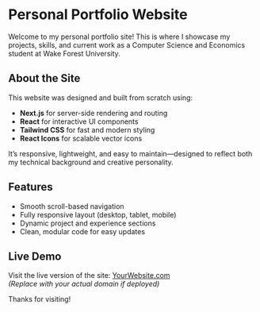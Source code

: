 # Personal Portfolio Website

Welcome to my personal portfolio site! This is where I showcase my projects, skills, and current work as a Computer Science and Economics student at Wake Forest University.

## About the Site

This website was designed and built from scratch using:
- **Next.js** for server-side rendering and routing
- **React** for interactive UI components
- **Tailwind CSS** for fast and modern styling
- **React Icons** for scalable vector icons

It’s responsive, lightweight, and easy to maintain—designed to reflect both my technical background and creative personality.

## Features

- Smooth scroll-based navigation  
- Fully responsive layout (desktop, tablet, mobile)  
- Dynamic project and experience sections  
- Clean, modular code for easy updates  

## Live Demo

Visit the live version of the site: [YourWebsite.com](https://yourwebsite.com)  
*(Replace with your actual domain if deployed)*


Thanks for visiting!
